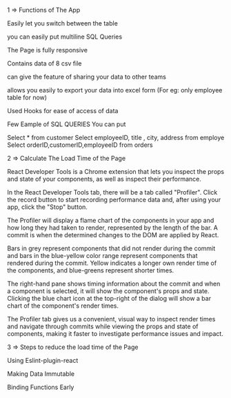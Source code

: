 1 => Functions of The App

Easily let you switch between the table

you can easily put multiline SQL Queries

The Page is fully responsive

Contains data of 8 csv file

can give the feature of sharing your data to other teams

allows you easily to export your data into excel form (For eg: only employee table for now)

Used Hooks for ease of access of data

Few Eample of SQL QUERIES You can put

Select \* from customer
Select employeeID, title , city, address from employe
Select orderID,customerID,employeeID from orders

2 => Calculate The Load Time of the Page

React Developer Tools is a Chrome extension that lets you inspect the props and state of your components, as well as inspect their performance.

In the React Developer Tools tab, there will be a tab called "Profiler". Click the record button to start recording performance data and, after using your app, click the "Stop" button.

The Profiler will display a flame chart of the components in your app and how long they had taken to render, represented by the length of the bar. A commit is when the determined changes to the DOM are applied by React.

Bars in grey represent components that did not render during the commit and bars in the blue-yellow color range represent components that rendered during the commit. Yellow indicates a longer own render time of the components, and blue-greens represent shorter times.

The right-hand pane shows timing information about the commit and when a component is selected, it will show the component's props and state. Clicking the blue chart icon at the top-right of the dialog will show a bar chart of the component's render times.

The Profiler tab gives us a convenient, visual way to inspect render times and navigate through commits while viewing the props and state of components, making it faster to investigate performance issues and impact.

3 => Steps to reduce the load time of the Page

Using Eslint-plugin-react

Making Data Immutable

Binding Functions Early

